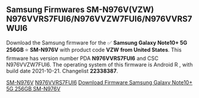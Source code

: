 <h2>Samsung Firmwares SM-N976V(VZW) N976VVRS7FUI6/N976VVZW7FUI6/N976VVRS7WUI6</h2>
Download the Samsung firmware for the ✅ <strong>Samsung Galaxy Note10+ 5G 256GB </strong> ⭐ <strong>SM-N976V</strong> with product code <strong>VZW</strong> <strong> from United States</strong>. This firmware has version number PDA <strong>N976VVRS7FUI6</strong> and CSC N976VVZW7FUI6. The operating system of this firmware is Android R , with build date 2021-10-21. Changelist <strong>22338387</strong>.


[SM-N976V](https://samfirm.shop/samsung/model/SM-N976V)
[N976VVRS7FUI6](https://samfirm.shop/samsung/pda/N976VVRS7FUI6)
[Download Firmware Samsung Galaxy Note10+ 5G 256GB SM-N976V](https://samfirm.shop/samsung/firmware/467037)
